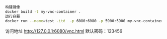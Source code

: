 ```bash
构建镜像
docker build -t my-vnc-container .
运行容器
docker run --name=test -itd  -p 6080:6080 -p 5900:5900 my-vnc-container

```
访问地址
http://127.0.0.1:6080/vnc.html
默认密码：123456
